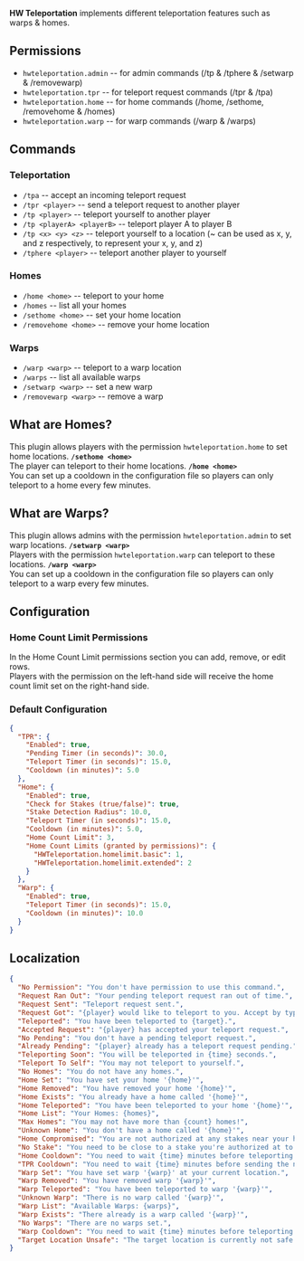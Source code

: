 **HW Teleportation** implements different teleportation features such as warps & homes.  
  
## Permissions

- `hwteleportation.admin` -- for admin commands (/tp & /tphere & /setwarp & /removewarp)  
- `hwteleportation.tpr` -- for teleport request commands (/tpr & /tpa)  
- `hwteleportation.home` -- for home commands (/home, /sethome, /removehome & /homes)  
- `hwteleportation.warp` -- for warp commands (/warp & /warps)  

## Commands

### Teleportation

- `/tpa` -- accept an incoming teleport request  
- `/tpr <player>` -- send a teleport request to another player  
- `/tp <player>` -- teleport yourself to another player  
- `/tp <playerA> <playerB>` -- teleport player A to player B  
- `/tp <x> <y> <z>` -- teleport yourself to a location (~ can be used as x, y, and z respectively, to represent your x, y, and z)
- `/tphere <player>` -- teleport another player to yourself  
 
### Homes
  
- `/home <home>` -- teleport to your home  
- `/homes` -- list all your homes  
- `/sethome <home>` -- set your home location 
- `/removehome <home>` -- remove your home location 

### Warps 

- `/warp <warp>` -- teleport to a warp location
- `/warps` -- list all available warps  
- `/setwarp <warp>` -- set a new warp  
- `/removewarp <warp>` -- remove a warp  

## What are Homes?

This plugin allows players with the permission `hwteleportation.home` to set home locations. **`/sethome <home>`**  
The player can teleport to their home locations. **`/home <home>`**  
You can set up a cooldown in the configuration file so players can only teleport to a home every few minutes.  
  
## What are Warps?

This plugin allows admins with the permission `hwteleportation.admin` to set warp locations. **`/setwarp <warp>`**  
Players with the permission `hwteleportation.warp` can teleport to these locations. **`/warp <warp>`**  
You can set up a cooldown in the configuration file so players can only teleport to a warp every few minutes.  

## Configuration

### Home Count Limit Permissions

In the Home Count Limit permissions section you can add, remove, or edit rows.  
Players with the permission on the left-hand side will receive the home count limit set on the right-hand side.

### Default Configuration

```json
{
  "TPR": {
    "Enabled": true,
    "Pending Timer (in seconds)": 30.0,
    "Teleport Timer (in seconds)": 15.0,
    "Cooldown (in minutes)": 5.0
  },
  "Home": {
    "Enabled": true,
    "Check for Stakes (true/false)": true,
    "Stake Detection Radius": 10.0,
    "Teleport Timer (in seconds)": 15.0,
    "Cooldown (in minutes)": 5.0,
    "Home Count Limit": 3,
    "Home Count Limits (granted by permissions)": {
      "HWTeleportation.homelimit.basic": 1,
      "HWTeleportation.homelimit.extended": 2
    }
  },
  "Warp": {
    "Enabled": true,
    "Teleport Timer (in seconds)": 15.0,
    "Cooldown (in minutes)": 10.0
  }
}
```

## Localization

```json
{
  "No Permission": "You don't have permission to use this command.",
  "Request Ran Out": "Your pending teleport request ran out of time.",
  "Request Sent": "Teleport request sent.",
  "Request Got": "{player} would like to teleport to you. Accept by typing /tpa.",
  "Teleported": "You have been teleported to {target}.",
  "Accepted Request": "{player} has accepted your teleport request.",
  "No Pending": "You don't have a pending teleport request.",
  "Already Pending": "{player} already has a teleport request pending.",
  "Teleporting Soon": "You will be teleported in {time} seconds.",
  "Teleport To Self": "You may not teleport to yourself.",
  "No Homes": "You do not have any homes.",
  "Home Set": "You have set your home '{home}'",
  "Home Removed": "You have removed your home '{home}'",
  "Home Exists": "You already have a home called '{home}'",
  "Home Teleported": "You have been teleported to your home '{home}'",
  "Home List": "Your Homes: {homes}",
  "Max Homes": "You may not have more than {count} homes!",
  "Unknown Home": "You don't have a home called '{home}'",
  "Home Compromised": "You are not authorized at any stakes near your home '{home}'. The home was therefore removed.",
  "No Stake": "You need to be close to a stake you're authorized at to set a home.",
  "Home Cooldown": "You need to wait {time} minutes before teleporting to a home again.",
  "TPR Cooldown": "You need to wait {time} minutes before sending the next teleport request.",
  "Warp Set": "You have set warp '{warp}' at your current location.",
  "Warp Removed": "You have removed warp '{warp}'",
  "Warp Teleported": "You have been teleported to warp '{warp}'",
  "Unknown Warp": "There is no warp called '{warp}'",
  "Warp List": "Available Warps: {warps}",
  "Warp Exists": "There already is a warp called '{warp}'",
  "No Warps": "There are no warps set.",
  "Warp Cooldown": "You need to wait {time} minutes before teleporting to a warp again.",
  "Target Location Unsafe": "The target location is currently not safe to teleport to."
}
```
